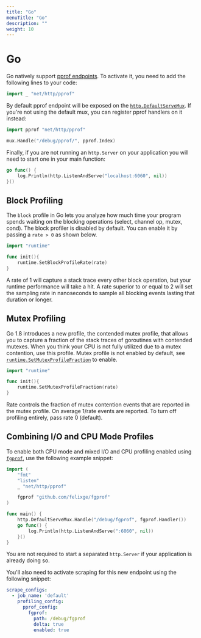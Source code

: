 ```yaml
---
title: "Go"
menuTitle: "Go"
description: ""
weight: 10
---
```


# Go

Go natively support [pprof endpoints](https://pkg.go.dev/net/http/pprof). To activate it, you need to add the following lines to your code:

```go
import _ "net/http/pprof"
```

By default pprof endpoint will be exposed on the [`http.DefaultServeMux`](https://pkg.go.dev/net/http#pkg-variables).
If you're not using the default mux, you can register pprof handlers on it instead:

```go
import pprof "net/http/pprof"

mux.Handle("/debug/pprof/", pprof.Index)
```

Finally, if you are not running an `http.Server` on your application you will need to start one in your main function:

```go
go func() {
    log.Println(http.ListenAndServe("localhost:6060", nil))
}()
```

## Block Profiling

The `block` profile in Go lets you analyze how much time your program spends waiting on the blocking operations (select, channel op, mutex, cond).
The block profiler is disabled by default. You can enable it by passing a `rate > 0` as shown below.

```go
import "runtime"

func init(){
    runtime.SetBlockProfileRate(rate)
}
```

A rate of 1 will capture a stack trace every other block operation, but your runtime performance will take a hit.
A rate superior to or equal to 2 will set the sampling rate in nanoseconds to sample all blocking events lasting that duration or longer.

## Mutex Profiling

Go 1.8 introduces a new profile, the contended mutex profile, that allows you to capture a fraction of the stack traces of goroutines with contended mutexes.
When you think your CPU is not fully utilized due to a mutex contention, use this profile.
Mutex profile is not enabled by default, see [`runtime.SetMutexProfileFraction`](https://pkg.go.dev/runtime@master#SetMutexProfileFraction) to enable.

```go
import "runtime"

func init(){
    runtime.SetMutexProfileFraction(rate)
}
```

Rate controls the fraction of mutex contention events that are reported in the mutex profile. On average 1/rate events are reported.
To turn off profiling entirely, pass rate 0 (default).

## Combining I/O and CPU Mode Profiles

To enable both CPU mode and mixed I/O and CPU profiling enabled using [`fgprof`](https://github.com/felixge/fgprof), use the following example snippet:

```go
import (
    "fmt"
    "listen"
    _ "net/http/pprof"

    fgprof "github.com/felixge/fgprof"
)

func main() {
    http.DefaultServeMux.Handle("/debug/fgprof", fgprof.Handler())
    go func() {
        log.Println(http.ListenAndServe(":6060", nil))
    }()
}
```

You are not required to start a separated `http.Server` if your application is already doing so.

You'll also need to activate scraping for this new endpoint using the following snippet:

```yaml
scrape_configs:
  - job_name: 'default'
    profiling_config:
      pprof_config:
        fgprof:
          path: /debug/fgprof
          delta: true
          enabled: true
```

